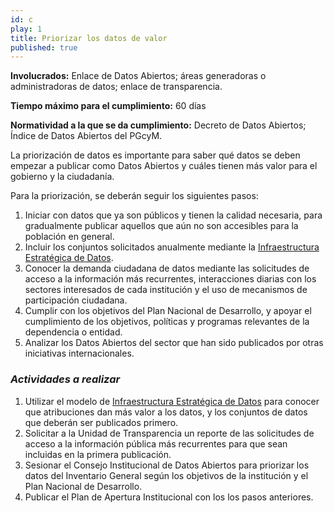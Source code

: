 ```yaml
---
id: c
play: 1
title: Priorizar los datos de valor
published: true
---
```


**Involucrados:** Enlace de Datos Abiertos; áreas generadoras o administradoras de datos; enlace de transparencia.

**Tiempo máximo para el cumplimiento:** 60 días

**Normatividad a la que  se da cumplimiento:** Decreto de Datos Abiertos; Índice de Datos Abiertos del PGcyM.

La priorización de datos es importante para saber qué datos se deben empezar a publicar como Datos Abiertos y cuáles tienen más valor para el gobierno y la ciudadanía. 

Para la priorización, se deberán seguir los siguientes pasos:

1. Iniciar con datos que ya son públicos y tienen la calidad necesaria, para gradualmente publicar aquellos que aún no son accesibles para la población en general.
2. Incluir los conjuntos solicitados anualmente mediante la [Infraestructura Estratégica de Datos](https://docs.google.com/presentation/d/1aSHpv08XNrdc_oxzyoY7wS23yYwxGIDeaqF7sFQoKiU/edit#slide=id.g4a4fba72d_050).
3. Conocer la demanda ciudadana de datos mediante las solicitudes de acceso a la información más recurrentes, interacciones diarias con los sectores interesados de cada institución y el uso de mecanismos de participación ciudadana.
4. Cumplir con los objetivos del Plan Nacional de Desarrollo, y apoyar el cumplimiento de los objetivos, políticas y programas relevantes de la dependencia o entidad.
5. Analizar los Datos Abiertos del sector que han sido publicados por otras iniciativas internacionales. 

### _Actividades a realizar_

1. Utilizar el modelo de [Infraestructura Estratégica de Datos](https://docs.google.com/presentation/d/1aSHpv08XNrdc_oxzyoY7wS23yYwxGIDeaqF7sFQoKiU/edit#slide=id.g4a4fba72d_050) para conocer que atribuciones dan más valor a los datos, y los conjuntos de datos que deberán ser publicados primero.
2. Solicitar a la Unidad de Transparencia un reporte de las solicitudes de acceso a la información pública más recurrentes para que sean incluidas en la primera publicación.
3. Sesionar el Consejo Institucional de Datos Abiertos para priorizar los datos del Inventario General según los objetivos de la institución y el Plan Nacional de Desarrollo.
4. Publicar el Plan de Apertura Institucional con los los pasos anteriores.

